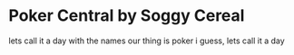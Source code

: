 # Poker Central by Soggy Cereal
lets call it a day with the names
our thing is poker i guess, lets call it a day
